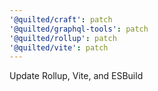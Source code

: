 ```yaml
---
'@quilted/craft': patch
'@quilted/graphql-tools': patch
'@quilted/rollup': patch
'@quilted/vite': patch
---
```


Update Rollup, Vite, and ESBuild
